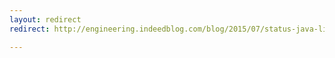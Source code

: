 ```yaml
---
layout: redirect
redirect: http://engineering.indeedblog.com/blog/2015/07/status-java-library-for-system-status-health-checks/

---
```

